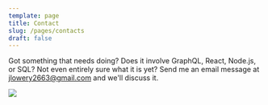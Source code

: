 ```yaml
---
template: page
title: Contact
slug: /pages/contacts
draft: false
---
```

Got something that needs doing?  Does it involve GraphQL, React, Node.js, or SQL? Not even entirely sure what it is yet?  Send me an email message at jlowery2663@gmail.com and we'll discuss it.

![](/media/gutenberg.jpg)
